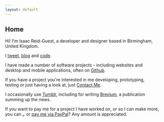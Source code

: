 ```yaml
---
layout: default
---
```


## Home

Hi! I'm <span class="non-mobile-hide mobile-display-inline">Isaac Reid-Guest, </span>a developer and designer based in Birmingham, United Kingdom.

I <a href="http://twitter.com/{{site.twitter_username}}">tweet</a>, <a href="/blog/">blog</a> and <a href="/code/">code</a>.

I have made a number of software projects - including websites and desktop and mobile applications, often on <a href="https://github.com/isaacrg?tab=repositories">Github</a>.

If you have a project you're interested in me developing, prototyping, testing or just having a look at, just <a href="/contact">Contact Me</a>.
<!--
I also have some interest in UK and International politics, and the wider affect it can and does have.
-->

I occasionally use [Tumblr](http://ir-g.tumblr.com), including for writing [Brevium](http://brevium-uk.tumblr.com/), a publication summing up the news.

If you want to pay me for a project I have worked on, or so I can make more, you can <a href="https://flattr.com/submit/auto?fid=vo6rze&url=http%3A%2F%2Fir-g.uk" target="_blank"><img src="//button.flattr.com/flattr-badge-large.png" alt="Flattr this" title="Flattr this" style="height: 0.6em; vertical-align: bottom;" border="0"></a> or [pay me via PayPal](https://paypal.me/irg)? Any amount is appreciated.
